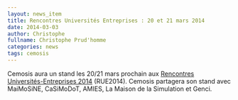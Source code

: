 ```yaml
---
layout: news_item
title: Rencontres Universités Entreprises : 20 et 21 mars 2014
date: 2014-03-03
author: Christophe
fullname: Christophe Prud'homme
categories: news
tags: cemosis
---
```


Cemosis aura un stand les 20/21 mars prochain aux [Rencontres Universités-Entreprises 2014](http://www.rue-aef.com/accueil-pro-fr/rue-2014/presentation/) (RUE2014). Cemosis partagera son stand avec MaiMoSiNE, CaSiMoDoT, AMIES, La Maison de la Simulation et Genci.